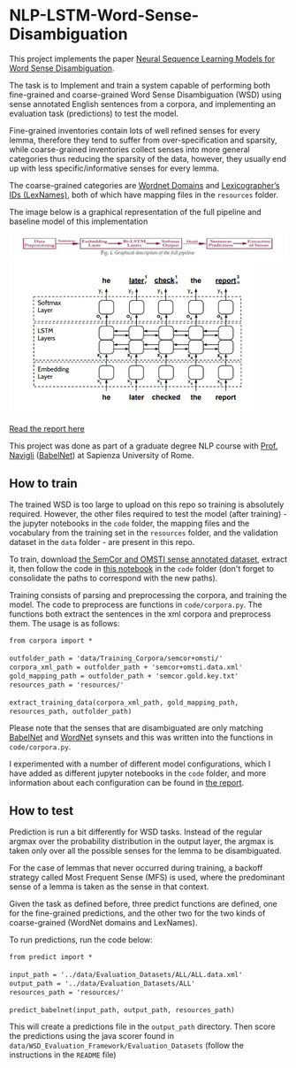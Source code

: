 # NLP-LSTM-Word-Sense-Disambiguation

This project implements the paper [Neural Sequence Learning Models for Word Sense Disambiguation](http://wwwusers.di.uniroma1.it/~navigli/pubs/EMNLP_2017_Raganatoetal.pdf).

The task is to Implement and train a system capable of performing both fine-grained and coarse-grained Word Sense Disambiguation (WSD) using sense annotated English sentences from a corpora, and implementing an evaluation task (predictions) to test the model.

Fine-grained inventories contain lots of well refined senses for every lemma, therefore they tend to suffer from over-specification and sparsity, while coarse-grained inventories collect senses into more general categories thus reducing the sparsity of the data, however, they usually end up with less specific/informative senses for every lemma.

The coarse-grained categories are [Wordnet Domains](http://wndomains.fbk.eu/) and [Lexicographer’s IDs (LexNames)](https://wordnet.princeton.edu/documentation/lexnames5wn), both of which have mapping files in the `resources` folder.


The image below is a graphical representation of the full pipeline and baseline model of this implementation

![](images/figure1.jpg)
<img src="images/model.jpg" title="Base Model" width="450" />


[Read the report here](report.pdf)

This project was done as part of a graduate degree NLP course with [Prof. Navigli](http://wwwusers.di.uniroma1.it/~navigli/) ([BabelNet](https://babelnet.org/)) at Sapienza University of Rome.


## How to train

The trained WSD is too large to upload on this repo so training is absolutely required. 
However, the other files required to test the model (after training) - the jupyter notebooks in the `code` folder, the mapping files and the vocabulary from the training set in the `resources` folder, and the validation dataset in the `data` folder - are present in this repo.

To train, download [the SemCor and OMSTI sense annotated dataset](http://lcl.uniroma1.it/wsdeval/), extract it, then follow the code in [this notebook](code/200k_data_baseline_model_A.ipynb) in the `code` folder (don't forget to consolidate the paths to correspond with the new paths).

Training consists of parsing and preprocessing the corpora, and training the model. 
The code to preprocess are functions in `code/corpora.py`. The functions both extract the sentences in the xml corpora and preprocess them. The usage is as follows:

```
from corpora import *

outfolder_path = 'data/Training_Corpora/semcor+omsti/'
corpora_xml_path = outfolder_path + 'semcor+omsti.data.xml'
gold_mapping_path = outfolder_path + 'semcor.gold.key.txt'
resources_path = 'resources/'

extract_training_data(corpora_xml_path, gold_mapping_path, resources_path, outfolder_path)
```

Please note that the senses that are disambiguated are only matching [BabelNet](https://babelnet.org/) and [WordNet](https://wordnet.princeton.edu/) synsets and this was written into the functions in `code/corpora.py`.

I experimented with a number of different model configurations, which I have added as different jupyter notebooks in the `code` folder, and more information about each configuration can be found in [the report](report.pdf). 


## How to test

Prediction is run a bit differently for WSD tasks. Instead of the regular argmax over the probability distribution in the output layer, the argmax is taken only over all the possible senses for the lemma to be disambiguated.

For the case of lemmas that never occurred during training, a backoff strategy called Most Frequent Sense (MFS) is used, where the predominant sense of a lemma is taken as the sense in that context.

Given the task as defined before, three predict functions are defined, one for the fine-grained predictions, and the other two for the two kinds of coarse-grained (WordNet domains and LexNames).

To run predictions, run the code below:

```
from predict import *

input_path = '../data/Evaluation_Datasets/ALL/ALL.data.xml'
output_path = '../data/Evaluation_Datasets/ALL'
resources_path = 'resources/'

predict_babelnet(input_path, output_path, resources_path)
```
This will create a predictions file in the `output_path` directory. Then score the predictions using the java scorer found in `data/WSD_Evaluation_Framework/Evaluation_Datasets` (follow the instructions in the `README` file)
